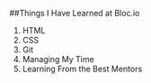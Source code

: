 ##Things I Have Learned at Bloc.io
1. HTML
2. CSS
3. Git
4. Managing My Time
5. Learning From the Best Mentors
